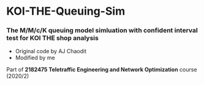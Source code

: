 # KOI-THE-Queuing-Sim

### The M/M/c/K queuing model simluation with confident interval test for KOI THE shop analysis

- Original code by AJ Chaodit
- Modified by me

Part of **2182475 Teletraffic Engineering and Network Optimization** course (2020/2)
